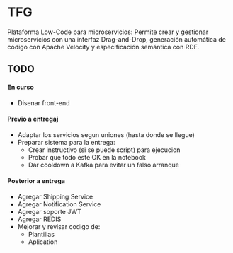 # TFG
Plataforma Low-Code para microservicios: Permite crear y gestionar microservicios con una interfaz Drag-and-Drop, generación automática de código con Apache Velocity y especificación semántica con RDF.

## TODO
#### En curso
* Disenar front-end
#### Previo a entregaj
* Adaptar los servicios segun uniones (hasta donde se llegue)
* Preparar sistema para la entrega:
  - Crear instructivo (si se puede script) para ejecucion 
  - Probar que todo este OK en la notebook
  - Dar cooldown a Kafka para evitar un falso arranque

#### Posterior a entrega
* Agregar Shipping Service
* Agregar Notification Service
* Agregar soporte JWT
* Agregar REDIS
* Mejorar y revisar codigo de:
  - Plantillas
  - Aplication